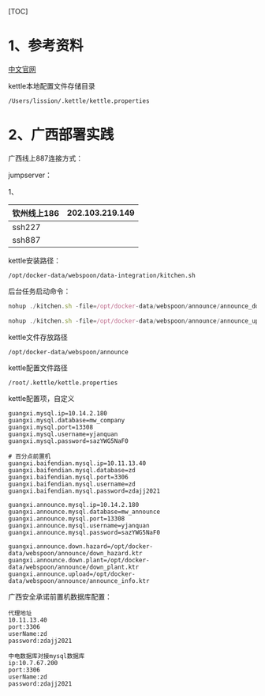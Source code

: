 [TOC]



# 1、参考资料

[中文官网](https://www.kettle.net.cn/2989.html)



kettle本地配置文件存储目录

```properties
/Users/lission/.kettle/kettle.properties
```





# 2、广西部署实践

广西线上887连接方式：

jumpserver：

1、

| 钦州线上186 | 202.103.219.149 |
| ----------- | --------------- |
| ssh227      |                 |
| ssh887      |                 |

kettle安装路径：

```properties
/opt/docker-data/webspoon/data-integration/kitchen.sh
```

后台任务启动命令：

```javascript
nohup ./kitchen.sh -file=/opt/docker-data/webspoon/announce/announce_down_hazard_and_plant.kjb -level=debug -logFile=logs/announce.log >/dev/null &
  
nohup ./kitchen.sh -file=/opt/docker-data/webspoon/announce/announce_upload_to_mw.kjb -level=debug -logFile=logs/announce.log >/dev/null &
```

kettle文件存放路径

```properties
/opt/docker-data/webspoon/announce
```

kettle配置文件路径

```properties
/root/.kettle/kettle.properties
```

kettle配置项，自定义

```properties
guangxi.mysql.ip=10.14.2.180
guangxi.mysql.database=mw_company
guangxi.mysql.port=13308
guangxi.mysql.username=yjanquan
guangxi.mysql.password=sazYWG5NaF0

# 百分点前置机
guangxi.baifendian.mysql.ip=10.11.13.40
guangxi.baifendian.mysql.database=zd
guangxi.baifendian.mysql.port=3306
guangxi.baifendian.mysql.username=zd
guangxi.baifendian.mysql.password=zdajj2021

guangxi.announce.mysql.ip=10.14.2.180
guangxi.announce.mysql.database=mw_announce
guangxi.announce.mysql.port=13308
guangxi.announce.mysql.username=yjanquan
guangxi.announce.mysql.password=sazYWG5NaF0

guangxi.announce.down.hazard=/opt/docker-data/webspoon/announce/down_hazard.ktr
guangxi.announce.down.plant=/opt/docker-data/webspoon/announce/down_plant.ktr
guangxi.announce.upload=/opt/docker-data/webspoon/announce/announce_info.ktr

```



广西安全承诺前置机数据库配置：

```
代理地址
10.11.13.40
port:3306
userName:zd
password:zdajj2021

中电数据库对接mysql数据库
ip:10.7.67.200
port:3306
userName:zd
password:zdajj2021
```


